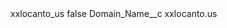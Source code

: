 <?xml version="1.0" encoding="UTF-8"?>
<CustomMetadata xmlns="http://soap.sforce.com/2006/04/metadata" xmlns:xsi="http://www.w3.org/2001/XMLSchema-instance" xmlns:xsd="http://www.w3.org/2001/XMLSchema">
    <label>xxlocanto_us</label>
    <protected>false</protected>
    <values>
        <field>Domain_Name__c</field>
        <value xsi:type="xsd:string">xxlocanto.us</value>
    </values>
</CustomMetadata>
